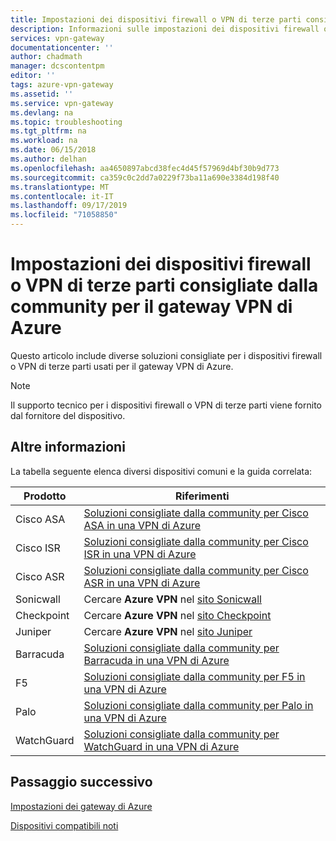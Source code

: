 ```yaml
---
title: Impostazioni dei dispositivi firewall o VPN di terze parti consigliate dalla community per il gateway VPN di Azure | Microsoft Docs
description: Informazioni sulle impostazioni dei dispositivi firewall o VPN di terze parti consigliate dalla community per il gateway VPN di Azure.
services: vpn-gateway
documentationcenter: ''
author: chadmath
manager: dcscontentpm
editor: ''
tags: azure-vpn-gateway
ms.assetid: ''
ms.service: vpn-gateway
ms.devlang: na
ms.topic: troubleshooting
ms.tgt_pltfrm: na
ms.workload: na
ms.date: 06/15/2018
ms.author: delhan
ms.openlocfilehash: aa4650897abcd38fec4d45f57969d4bf30b9d773
ms.sourcegitcommit: ca359c0c2dd7a0229f73ba11a690e3384d198f40
ms.translationtype: MT
ms.contentlocale: it-IT
ms.lasthandoff: 09/17/2019
ms.locfileid: "71058850"
---
```

# <a name="community-suggested-third-party-vpn-or-firewall-device-settings-for-azure-vpn-gateway"></a>Impostazioni dei dispositivi firewall o VPN di terze parti consigliate dalla community per il gateway VPN di Azure

Questo articolo include diverse soluzioni consigliate per i dispositivi firewall o VPN di terze parti usati per il gateway VPN di Azure.

> [!Note]
> Il supporto tecnico per i dispositivi firewall o VPN di terze parti viene fornito dal fornitore del dispositivo. 

## <a name="more-information"></a>Altre informazioni

La tabella seguente elenca diversi dispositivi comuni e la guida correlata:

|Prodotto    |Riferimenti                                                |
|-----------|-----------------------------------------------------------|
|Cisco ASA  |[Soluzioni consigliate dalla community per Cisco ASA in una VPN di Azure](https://search.cisco.com/search?query=%22Azure%20VPN%22%20ASA&locale=enUS&tab=Cisco)   |
|Cisco ISR  |[Soluzioni consigliate dalla community per Cisco ISR in una VPN di Azure](https://search.cisco.com/search?query=%22Azure%20VPN%22%20ISR&locale=enUS&tab=Cisco)   |
|Cisco ASR  |[Soluzioni consigliate dalla community per Cisco ASR in una VPN di Azure](https://search.cisco.com/search?query=%22Azure%20VPN%22%20ASR&locale=enUS&tab=Cisco)   |
|Sonicwall |Cercare **Azure VPN** nel [sito Sonicwall](https://www.sonicwall.com/en-us/support) |
| Checkpoint    |Cercare **Azure VPN** nel [sito Checkpoint](https://supportcenter.checkpoint.com/supportcenter/portal) |
|Juniper |Cercare **Azure VPN** nel [sito Juniper]( https://www.juniper.net/search/public/)|
|Barracuda  |[Soluzioni consigliate dalla community per Barracuda in una VPN di Azure](https://campus.barracuda.com/search/?q=%22Azure+VPN%22&x=0&y=0)   |
|F5         |[Soluzioni consigliate dalla community per F5 in una VPN di Azure](https://support.f5.com/csp/#/federated-search?q=%22Azure%20VPN%22&source=support)          |
|Palo       |[Soluzioni consigliate dalla community per Palo in una VPN di Azure](https://live.paloaltonetworks.com/t5/forums/searchpage/tab/message?q=Azure+VPN)        |
|WatchGuard |[Soluzioni consigliate dalla community per WatchGuard in una VPN di Azure](http://watchguardsupport.force.com/SupportSearch#q=Azure%20VPN&t=All&sort=relevancy)  |

## <a name="next-step"></a>Passaggio successivo

[Impostazioni dei gateway di Azure](https://docs.microsoft.com/azure/vpn-gateway/vpn-gateway-about-vpn-devices)

[Dispositivi compatibili noti](https://docs.microsoft.com/azure/vpn-gateway/vpn-gateway-about-vpn-devices)

